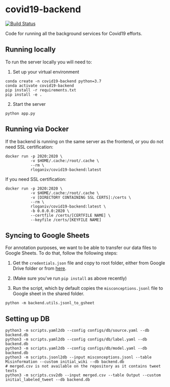 # covid19-backend

[![Build Status](https://travis-ci.com/ucinlp/covid19-backend.svg?branch=master)](https://travis-ci.com/ucinlp/covid19-backend)

Code for running all the background services for Covid19 efforts.

## Running locally

To run the server locally you will need to:

1. Set up your virtual environment
```{bash}
conda create -n covid19-backend python=3.7
conda activate covid19-backend
pip install -r requirements.txt
pip install -e .
```

2. Start the server
```{bash}
python app.py
```

## Running via Docker

If the backend is running on the same server as the frontend, or you do not need SSL certification:
```{bash}
docker run -p 2020:2020 \
           -v $HOME/.cache:/root/.cache \
           --rm \
           rloganiv/covid19-backend:latest
```

If you need SSL certification:

```{bash}
docker run -p 2020:2020 \
           -v $HOME/.cache:/root/.cache \
           -v [DIRECTORY CONTAINING SSL CERTS]:/certs \
           --rm \
           rloganiv/covid19-backend:latest \
           -b 0.0.0.0:2020 \
           --certfile /certs/[CERTFILE NAME] \
           --keyfile /certs/[KEYFILE NAME]
```

## Syncing to Google Sheets

For annotation purposes, we want to be able to transfer our data files to Google Sheets. To do that, follow the following steps:

1. Get the `credentials.json` file and copy to root folder, either from Google Drive folder or from [here](https://developers.google.com/sheets/api/quickstart/python).

2. (Make sure you've run `pip install` as above recently)

3. Run the script, which by default copies the `misconceptions.jsonl` file to Google sheet in the shared folder.

```(bash)
python -m backend.utils.jsonl_to_gsheet
```

## Setting up DB
```
python3 -m scripts.yaml2db --config configs/db/source.yaml --db backend.db
python3 -m scripts.yaml2db --config configs/db/label.yaml --db backend.db
python3 -m scripts.yaml2db --config configs/db/model.yaml --db backend.db
python3 -m scripts.jsonl2db --input misconceptions.jsonl --table Misinformation --custom initial_wiki --db backend.db
# merged.csv is not available on the repository as it contains tweet texts
python3 -m scripts.csv2db --input merged.csv --table Output --custom initial_labeled_tweet --db backend.db
```